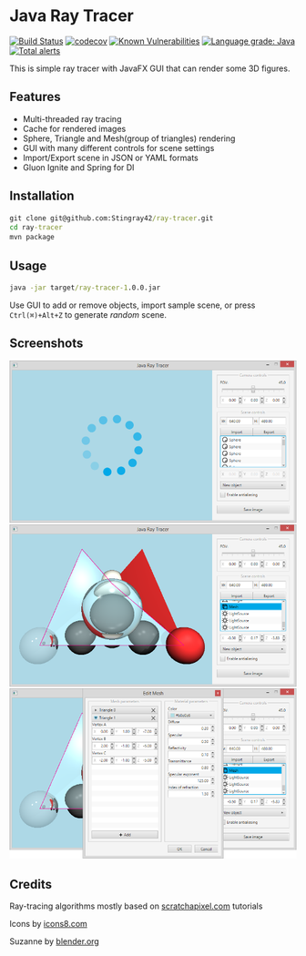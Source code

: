 # Java Ray Tracer

[![Build Status](https://travis-ci.com/Stingray42/ray-tracer.svg?branch=master)](https://travis-ci.com/Stingray42/ray-tracer)
[![codecov](https://codecov.io/gh/Stingray42/ray-tracer/branch/master/graph/badge.svg)](https://codecov.io/gh/Stingray42/ray-tracer)
[![Known Vulnerabilities](https://snyk.io/test/github/Stingray42/ray-tracer/badge.svg)](https://snyk.io/test/github/Stingray42/ray-tracer)
[![Language grade: Java](https://img.shields.io/lgtm/grade/java/g/Stingray42/ray-tracer.svg?logo=lgtm&logoWidth=18)](https://lgtm.com/projects/g/Stingray42/ray-tracer/context:java)
[![Total alerts](https://img.shields.io/lgtm/alerts/g/Stingray42/ray-tracer.svg?logo=lgtm&logoWidth=18)](https://lgtm.com/projects/g/Stingray42/ray-tracer/alerts/)

This is simple ray tracer with JavaFX GUI that can render some 3D figures. 

## Features

- Multi-threaded ray tracing
- Cache for rendered images
- Sphere, Triangle and Mesh(group of triangles) rendering
- GUI with many different controls for scene settings
- Import/Export scene in JSON or YAML formats
- Gluon Ignite and Spring for DI

## Installation
```cmd
git clone git@github.com:Stingray42/ray-tracer.git
cd ray-tracer
mvn package
```

## Usage
```cmd
java -jar target/ray-tracer-1.0.0.jar
```
Use GUI to add or remove objects, import sample scene, or press `Ctrl(⌘)+Alt+Z` to generate *random* scene.

## Screenshots
![](https://raw.githubusercontent.com/Stingray42/ray-tracer/master/src/main/resources/screenshots/0.png)
![](https://raw.githubusercontent.com/Stingray42/ray-tracer/master/src/main/resources/screenshots/1.png)
![](https://raw.githubusercontent.com/Stingray42/ray-tracer/master/src/main/resources/screenshots/2.png)

## Credits

Ray-tracing algorithms mostly based on [scratchapixel.com](https://www.scratchapixel.com/) tutorials

Icons by [icons8.com](https://icons8.com/)

Suzanne by [blender.org](https://www.blender.org/)
